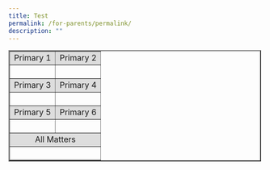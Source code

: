 ```yaml
---
title: Test
permalink: /for-parents/permalink/
description: ""
---
```

<table border="2" cellpadding="1" cellspacing="1" style="width:500px;">
	<tbody>
		<tr>
			<td style="background-color:#DDD;text-align: center;">Primary 1</td>
			<td style="background-color:#DDD;text-align: center;">Primary 2</td>
		</tr>
		<tr>
			<td>&nbsp;</td>
			<td>&nbsp;</td>
		</tr>
		<tr>
			<td style="background-color:#DDD;text-align: center;">Primary 3</td>
			<td style="background-color:#DDD;text-align: center;">Primary 4</td>
		</tr>
		<tr>
			<td>&nbsp;</td>
			<td>&nbsp;</td>
		</tr>
		<tr>
			<td style="background-color:#DDD;text-align: center;">Primary 5</td>
			<td style="background-color:#DDD;text-align: center;">Primary 6</td>
		</tr>
		<tr>
			<td>&nbsp;</td>
			<td>&nbsp;</td>
		</tr>
		<tr>
			<td colspan="2" style="background-color:#DDD;text-align: center;">All Matters</td>
		</tr>
		<tr>
			<td colspan="2" style="text-align: center;">&nbsp;</td>
		</tr>
	</tbody>
</table>

<p>&nbsp;</p>

